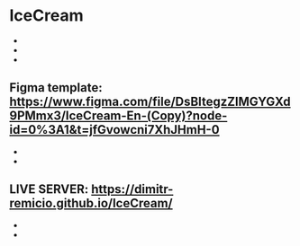 # IceCream
-
-
-
Figma template: 
https://www.figma.com/file/DsBItegzZlMGYGXd9PMmx3/IceCream-En-(Copy)?node-id=0%3A1&t=jfGvowcni7XhJHmH-0
-
-
-
LIVE SERVER:
https://dimitr-remicio.github.io/IceCream/
-
-
-
